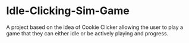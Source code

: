 # Idle-Clicking-Sim-Game
A project based on the idea of Cookie Clicker allowing the user to play a game that they can either idle or be actively playing and progress.
